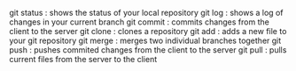 git status 	: shows the status of your local repository
git log		: shows a log of changes in your current branch
git commit 	: commits changes from the client to the server
git clone	: clones a repository
git add		: adds a new file to your git repository
git merge 	: merges two individual branches together
git push	: pushes commited changes from the client to the server
git pull	: pulls current files from the server to the client